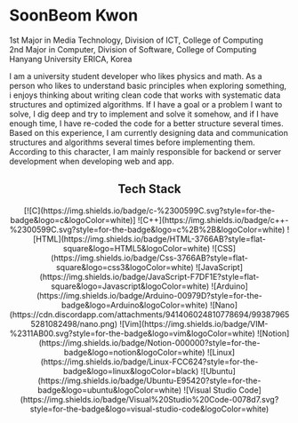 # SoonBeom Kwon

1st Major in Media Technology, Division of ICT, College of Computing  
2nd Major in Computer, Division of Software, College of Computing  
Hanyang University ERICA, Korea  

I am a university student developer who likes physics and math. As a person who likes to understand basic principles when exploring something, i enjoys thinking about writing clean code that works with systematic data structures and optimized algorithms. If I have a goal or a problem I want to solve, I dig deep and try to implement and solve it somehow, and if I have enough time, I have re-coded the code for a better structure several times. Based on this experience, I am currently designing data and communication structures and algorithms several times before implementing them. According to this character, I am mainly responsible for backend or server development when developing web and app.


<h2 style="text-align: center"> Tech Stack </h2>
<center>
[![C](https://img.shields.io/badge/c-%2300599C.svg?style=for-the-badge&logo=c&logoColor=white)]    
![C++](https://img.shields.io/badge/c++-%2300599C.svg?style=for-the-badge&logo=c%2B%2B&logoColor=white) 
![HTML](https://img.shields.io/badge/HTML-3766AB?style=flat-square&logo=HTML5&logoColor=white) 
![CSS](https://img.shields.io/badge/Css-3766AB?style=flat-square&logo=css3&logoColor=white) 
![JavaScript](https://img.shields.io/badge/JavaScript-F7DF1E?style=flat-square&logo=Javascript&logoColor=white) 
![Arduino](https://img.shields.io/badge/Arduino-00979D?style=for-the-badge&logo=Arduino&logoColor=white) 
![Nano](https://cdn.discordapp.com/attachments/941406024810778694/993879655281082498/nano.png) 
![Vim](https://img.shields.io/badge/VIM-%2311AB00.svg?style=for-the-badge&logo=vim&logoColor=white) 
![Notion](https://img.shields.io/badge/Notion-000000?style=for-the-badge&logo=notion&logoColor=white) 
![Linux](https://img.shields.io/badge/Linux-FCC624?style=for-the-badge&logo=linux&logoColor=black) 
![Ubuntu](https://img.shields.io/badge/Ubuntu-E95420?style=for-the-badge&logo=ubuntu&logoColor=white) 
![Visual Studio Code](https://img.shields.io/badge/Visual%20Studio%20Code-0078d7.svg?style=for-the-badge&logo=visual-studio-code&logoColor=white) 


</center>



<!--
**RPF511/RPF511** is a ✨ _special_ ✨ repository because its `README.md` (this file) appears on your GitHub profile.

Here are some ideas to get you started:

- 🔭 I’m currently working on ...
- 🌱 I’m currently learning ...
- 👯 I’m looking to collaborate on ...
- 🤔 I’m looking for help with ...
- 💬 Ask me about ...
- 📫 How to reach me: ...
- 😄 Pronouns: ...
- ⚡ Fun fact: ...
-->
